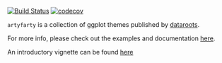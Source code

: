 [![Build Status](https://travis-ci.org/Bart6114/artyfarty.svg?branch=master)](https://travis-ci.org/Bart6114/artyfarty)
[![codecov](https://codecov.io/gh/Bart6114/artyfarty/branch/master/graph/badge.svg)](https://codecov.io/gh/Bart6114/artyfarty)

`artyfarty` is a collection of ggplot themes published by [dataroots](http://dataroots.io). 

For more info, please check out the examples and documentation [here](https://datarootsio.github.io/artyfarty).

An introductory vignette can be found [here](https://datarootsio.github.io/artyfarty/articles/introduction.html)
